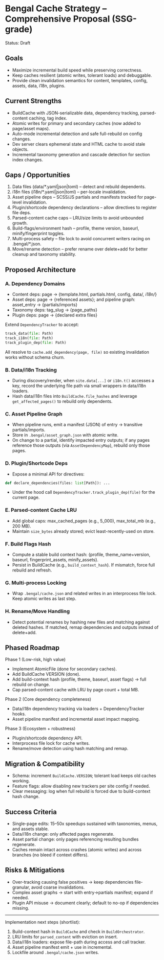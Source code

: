# Bengal Cache Strategy – Comprehensive Proposal (SSG-grade)

Status: Draft

## Goals
- Maximize incremental build speed while preserving correctness.
- Keep caches resilient (atomic writes, tolerant loads) and debuggable.
- Provide clean invalidation semantics for content, templates, config, assets, data, i18n, plugins.

## Current Strengths
- BuildCache with JSON-serializable data, dependency tracking, parsed-content caching, tag index.
- Atomic writes for primary and secondary caches (now added to page/asset maps).
- Auto-mode incremental detection and safe full-rebuild on config changes.
- Dev server clears ephemeral state and HTML cache to avoid stale objects.
- Incremental taxonomy generation and cascade detection for section index changes.

## Gaps / Opportunities
1) Data files (data/*.yaml|json|toml) – detect and rebuild dependents.
2) i18n files (i18n/*.yaml|json|toml) – per-locale invalidation.
3) Asset pipeline deps – SCSS/JS partials and manifests tracked for page-level invalidation.
4) Plugin/shortcode dependency declarations – allow directives to register file deps.
5) Parsed-content cache caps – LRU/size limits to avoid unbounded growth.
6) Build-flags/environment hash – profile, theme version, baseurl, minify/fingerprint toggles.
7) Multi-process safety – file lock to avoid concurrent writers racing on .bengal/*.json.
8) Move/rename detection – prefer rename over delete+add for better cleanup and taxonomy stability.

## Proposed Architecture

### A. Dependency Domains
- Content deps: page → {template.html, partials.html, config, data/*, i18n/*}
- Asset deps: page → {referenced assets}; and pipeline graph: asset_entry → {partials/imports}
- Taxonomy deps: tag_slug → {page_paths}
- Plugin deps: page → {declared extra files}

Extend `DependencyTracker` to accept:
```python
track_data(file: Path)
track_i18n(file: Path)
track_plugin_dep(file: Path)
```
All resolve to `cache.add_dependency(page, file)` so existing invalidation works without schema churn.

### B. Data/i18n Tracking
- During discovery/render, when `site.data[...]` or `i18n.t()` accesses a key, record the underlying file path via small wrappers in data/i18n loaders.
- Hash data/i18n files into `BuildCache.file_hashes` and leverage `get_affected_pages()` to rebuild only dependents.

### C. Asset Pipeline Graph
- When pipeline runs, emit a manifest (JSON) of entry → transitive partials/imports.
- Store in `.bengal/asset_graph.json` with atomic write.
- On change to a partial, identify impacted entry outputs; if any pages reference those outputs (via `AssetDependencyMap`), rebuild only those pages.

### D. Plugin/Shortcode Deps
- Expose a minimal API for directives:
```python
def declare_dependencies(files: list[Path]): ...
```
- Under the hood call `DependencyTracker.track_plugin_dep(file)` for the current page.

### E. Parsed-content Cache LRU
- Add global caps: max_cached_pages (e.g., 5_000), max_total_mb (e.g., 200 MB).
- Maintain `size_bytes` already stored; evict least-recently-used on store.

### F. Build Flags Hash
- Compute a stable build context hash: {profile, theme_name+version, baseurl, fingerprint_assets, minify_assets}.
- Persist in BuildCache (e.g., `build_context_hash`). If mismatch, force full rebuild and refresh.

### G. Multi-process Locking
- Wrap `.bengal/cache.json` and related writes in an interprocess file lock. Keep atomic writes as last step.

### H. Rename/Move Handling
- Detect potential renames by hashing new files and matching against deleted hashes. If matched, remap dependencies and outputs instead of delete+add.

## Phased Roadmap

Phase 1 (Low-risk, high value)
- Implement AtomicFile (done for secondary caches).
- Add BuildCache VERSION (done).
- Add build-context hash (profile, theme, baseurl, asset flags) → full rebuild on change.
- Cap parsed-content cache with LRU by page count + total MB.

Phase 2 (Core dependency completeness)
- Data/i18n dependency tracking via loaders + DependencyTracker hooks.
- Asset pipeline manifest and incremental asset impact mapping.

Phase 3 (Ecosystem + robustness)
- Plugin/shortcode dependency API.
- Interprocess file lock for cache writes.
- Rename/move detection using hash matching and remap.

## Migration & Compatibility
- Schema: increment `BuildCache.VERSION`; tolerant load keeps old caches working.
- Feature flags: allow disabling new trackers per site config if needed.
- Clear messaging: log when full rebuild is forced due to build-context hash change.

## Success Criteria
- Single-page edits: 15–50x speedups sustained with taxonomies, menus, and assets stable.
- Data/i18n change: only affected pages regenerate.
- Asset partial change: only pages referencing resulting bundles regenerate.
- Caches remain intact across crashes (atomic writes) and across branches (no bleed if context differs).

## Risks & Mitigations
- Over-tracking causing false positives → keep dependencies file-granular, avoid coarse invalidations.
- Complex asset graphs → start with entry→partials manifest; expand if needed.
- Plugin API misuse → document clearly; default to no-op if dependencies missing.

---

Implementation next steps (shortlist):
1. Build-context hash in `BuildCache` and check in `BuildOrchestrator`.
2. LRU limits for `parsed_content` with eviction on insert.
3. Data/i18n loaders: expose file-path during access and call tracker.
4. Asset pipeline manifest emit + use in incremental.
5. Lockfile around `.bengal/cache.json` writes.
